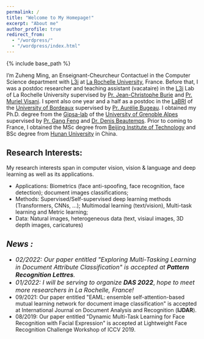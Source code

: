 ```yaml
---
permalink: /
title: "Welcome to My Homepage!"
excerpt: "About me"
author_profile: true
redirect_from: 
  - "/wordpress/"
  - "/wordpress/index.html"
---
```


{% include base_path %}

I’m Zuheng Ming, an Enseignant-Cheurcheur Contactuel in the Computer Science department with [L3i](https://l3i.univ-larochelle.fr/) at [La Rochelle University](https://www.univ-larochelle.fr/en/), France. Before that, I was a postdoc researcher and teaching assistant (vacataire) in the [L3i](https://l3i.univ-larochelle.fr/) Lab of La Rochelle University supervised by [Pr. Jean-Christophe Burie](https://l3i.univ-larochelle.fr/Burie-Jean-Christophe-MCF-HDR) and [Pr. Muriel Visani](https://pageperso.univ-lr.fr/mvisani/). I spent also one year and a half as a postdoc in the [LaBRI](https://www.labri.fr/) of the [University of Bordeaux](https://www.u-bordeaux.com/) supervised by [Pr. Aurélie Bugeau](https://www.labri.fr/perso/bugeau/index.php). I obtained my Ph.D. degree from the [Gipsa-lab](http://www.gipsa-lab.grenoble-inp.fr/index.php) of the [University of Grenoble Alpes](https://www.univ-grenoble-alpes.fr/) supervised by [Pr. Gang Feng](http://www.gipsa-lab.grenoble-inp.fr/page_pro.php?vid=3995) and [Dr. Denis Beautemps](http://www.gipsa-lab.grenoble-inp.fr/page_pro.php?vid=132). Prior to coming to France, I obtained the MSc degree from [Beijing Institute of Technology](https://english.bit.edu.cn/) and BSc degree from [Hunan University](http://www-en.hnu.edu.cn/index.htm) in China.

## Research Interests:
My research interests span in computer vision, vision & language and deep learning as well as its applications.  
- Applications: Biometrics (face anti-spoofing, face recognition, face detection); document images classifications;
- Methods: Supervised/Self-supervised deep learning methods (Transformers, CNNs, ...); Multimodal learning (text/vision), Multi-task learning and Metric learning; 
- Data: Natural images, heterogeneous data (text, visiaul images, 3D depth images, caricatures)  

## *News :* 
- <font size=3>*02/2022: Our paper entitled "Exploring Multi-Tasking Learning in Document Attribute Classification" is accepted at <strong>Pattern Recognition Lettres</strong>.*</font>
- *<font size=3>01/2022: I will be serving to organize* ***DAS 2022***, *hope to meet more researchers in La Rochelle, France!</font>*
- 09/2021: Our paper entitled "EAML: ensemble self-attention-based mutual learning network for document image classification" is accepted at International Journal on Document Analysis and Recognition (**IJDAR**).
- 08/2019: Our paper entitled "Dynamic Multi-Task Learning for Face Recognition with Facial Expression" is accepted at Lightweight Face Recognition Challenge Workshop of ICCV 2019.

